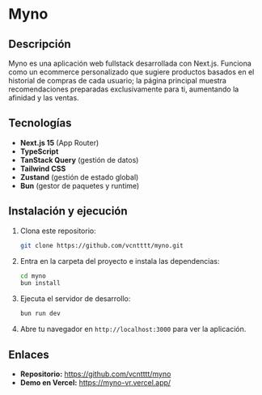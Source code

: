 # Myno

## Descripción

Myno es una aplicación web fullstack desarrollada con Next.js. Funciona como un ecommerce personalizado que sugiere productos basados en el historial de compras de cada usuario; la página principal muestra recomendaciones preparadas exclusivamente para ti, aumentando la afinidad y las ventas.

## Tecnologías

- **Next.js 15** (App Router)
- **TypeScript**
- **TanStack Query** (gestión de datos)
- **Tailwind CSS**
- **Zustand** (gestión de estado global)
- **Bun** (gestor de paquetes y runtime)

## Instalación y ejecución

1. Clona este repositorio:
   ```bash
   git clone https://github.com/vcntttt/myno.git
   ```
2. Entra en la carpeta del proyecto e instala las dependencias:
   ```bash
   cd myno
   bun install
   ```
3. Ejecuta el servidor de desarrollo:
   ```bash
   bun run dev
   ```
4. Abre tu navegador en `http://localhost:3000` para ver la aplicación.

## Enlaces

- **Repositorio:** https://github.com/vcntttt/myno
- **Demo en Vercel:** https://myno-vr.vercel.app/
